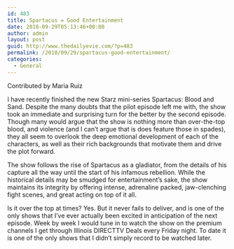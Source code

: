```yaml
---
id: 483
title: Spartacus = Good Entertainment
date: 2010-09-29T05:13:46+00:00
author: admin
layout: post
guid: http://www.thedailyevie.com/?p=483
permalink: /2010/09/29/spartacus-good-entertainment/
categories:
  - General
---
```

Contributed by Maria Ruiz

I have recently finished the new Starz mini-series Spartacus: Blood and Sand. Despite the many doubts that the pilot episode left me with, the show took an immediate and surprising turn for the better by the second episode. Though many would argue that the show is nothing more than over-the-top blood, and violence (and I can&#8217;t argue that is does feature those in spades), they all seem to overlook the deep emotional development of each of the characters, as well as their rich backgrounds that motivate them and drive the plot forward.

The show follows the rise of Spartacus as a gladiator, from the details of his capture all the way until the start of his infamous rebellion. While the historical details may be smudged for entertainment&#8217;s sake, the show maintains its integrity by offering intense, adrenaline packed, jaw-clenching fight scenes, and great acting on top of it all.

Is it over the top at times? Yes. But it never fails to deliver, and is one of the only shows that I&#8217;ve ever actually been excited in anticipation of the next episode. Week by week I would tune in to watch the show on the premium channels I get through Illinois DIRECTTV Deals every Friday night. To date it is one of the only shows that I didn&#8217;t simply record to be watched later.